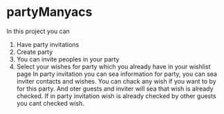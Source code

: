 # partyManyacs
In this project you can 
 1. Have party invitations
 2. Create party
 3. You can invite peoples in your party 
 4. Select your wishes for party which you already have in your wishlist page
In party invitation you can sea information for party, you can sea inviter contacts and wishes.
You can chack any wish if you want to by for this party. And oter guests and inviter will sea that wish is already checked.
If in party invitation wish is already checked by other guests you cant checked wish.
